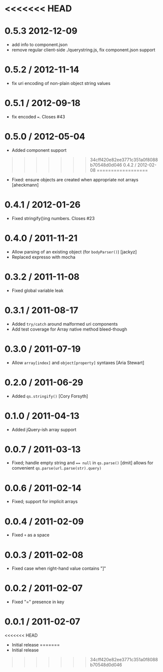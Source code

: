 
<<<<<<< HEAD
=======
0.5.3 2012-12-09 
==================

  * add info to component.json
  * remove regular client-side ./querystring.js, fix component.json support

0.5.2 / 2012-11-14 
==================

  * fix uri encoding of non-plain object string values

0.5.1 / 2012-09-18 
==================

  * fix encoded `=`. Closes #43

0.5.0 / 2012-05-04 
==================

  * Added component support

>>>>>>> 34cff420e82ee3771c351a0f8088b70548d0d046
0.4.2 / 2012-02-08 
==================

  * Fixed: ensure objects are created when appropriate not arrays [aheckmann]

0.4.1 / 2012-01-26 
==================

  * Fixed stringify()ing numbers. Closes #23

0.4.0 / 2011-11-21 
==================

  * Allow parsing of an existing object (for `bodyParser()`) [jackyz]
  * Replaced expresso with mocha

0.3.2 / 2011-11-08 
==================

  * Fixed global variable leak

0.3.1 / 2011-08-17 
==================

  * Added `try/catch` around malformed uri components
  * Add test coverage for Array native method bleed-though

0.3.0 / 2011-07-19 
==================

  * Allow `array[index]` and `object[property]` syntaxes [Aria Stewart]

0.2.0 / 2011-06-29 
==================

  * Added `qs.stringify()` [Cory Forsyth]

0.1.0 / 2011-04-13 
==================

  * Added jQuery-ish array support

0.0.7 / 2011-03-13 
==================

  * Fixed; handle empty string and `== null` in `qs.parse()` [dmit]
    allows for convenient `qs.parse(url.parse(str).query)`

0.0.6 / 2011-02-14 
==================

  * Fixed; support for implicit arrays

0.0.4 / 2011-02-09 
==================

  * Fixed `+` as a space

0.0.3 / 2011-02-08 
==================

  * Fixed case when right-hand value contains "]"

0.0.2 / 2011-02-07 
==================

  * Fixed "=" presence in key

0.0.1 / 2011-02-07 
==================

<<<<<<< HEAD
  * Initial release
=======
  * Initial release
>>>>>>> 34cff420e82ee3771c351a0f8088b70548d0d046
